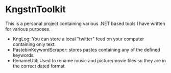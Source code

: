 # KngstnToolkit
This is a personal project containing various .NET based tools I have written for various purposes.

- KngLog: You can store a local "twitter" feed on your computer containing only text.
- PastebinKeywordScraper: stores pastes containing any of the defined keywords.
- RenameUtil: Used to rename music and picture/movie files so they are in the correct dated format.
